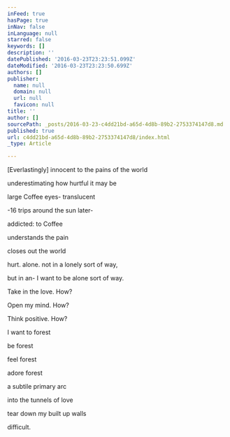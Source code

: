 ```yaml
---
inFeed: true
hasPage: true
inNav: false
inLanguage: null
starred: false
keywords: []
description: ''
datePublished: '2016-03-23T23:23:51.099Z'
dateModified: '2016-03-23T23:23:50.699Z'
authors: []
publisher:
  name: null
  domain: null
  url: null
  favicon: null
title: ''
author: []
sourcePath: _posts/2016-03-23-c4dd21bd-a65d-4d8b-89b2-2753374147d8.md
published: true
url: c4dd21bd-a65d-4d8b-89b2-2753374147d8/index.html
_type: Article

---
```

\[Everlastingly\] innocent to the pains of the world

underestimating how hurtful it may be 

large Coffee eyes- translucent

-16 trips around the sun later-

addicted: to Coffee

understands the pain

closes out the world

hurt. alone. not in a lonely sort of way,

but in an- I want to be alone sort of way.

Take in the love. How?

Open my mind. How?

Think positive. How?

I want to forest

be forest

feel forest

adore forest

a subtile primary arc

into the tunnels of love

tear down my built up walls

difficult.